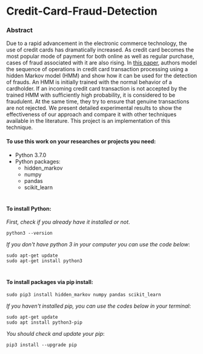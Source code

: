 # Credit-Card-Fraud-Detection

### Abstract
Due to a rapid advancement in the electronic commerce technology, the use of credit cards has dramatically increased. As credit card becomes the most popular mode of payment for both online as well as regular purchase, cases of fraud associated with it are also rising. In [this paper](https://ieeexplore.ieee.org/document/4358713), authors model the sequence of operations in credit card transaction processing using a hidden Markov model (HMM) and show how it can be used for the detection of frauds. An HMM is initially trained with the normal behavior of a cardholder. If an incoming credit card transaction is not accepted by the trained HMM with sufficiently high probability, it is considered to be fraudulent. At the same time, they try to ensure that genuine transactions are not rejected. We present detailed experimental results to show the effectiveness of our approach and compare it with other techniques available in the literature. This project is an implementation of this technique.

#### To use this work on your researches or projects you need:
* Python 3.7.0
* Python packages:
	* hidden_markov
	* numpy
	* pandas
	* scikit_learn

#

#### To install Python:
_First, check if you already have it installed or not_.
~~~~
python3 --version
~~~~
_If you don't have python 3 in your computer you can use the code below_:
~~~~
sudo apt-get update
sudo apt-get install python3
~~~~
#

#### To install packages via pip install:
~~~~
sudo pip3 install hidden_markov numpy pandas scikit_learn
~~~~
_If you haven't installed pip, you can use the codes below in your terminal_:
~~~~
sudo apt-get update
sudo apt install python3-pip
~~~~
_You should check and update your pip_:
~~~~
pip3 install --upgrade pip
~~~~
#